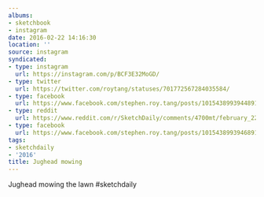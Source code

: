 ```yaml
---
albums:
- sketchbook
- instagram
date: 2016-02-22 14:16:30
location: ''
source: instagram
syndicated:
- type: instagram
  url: https://instagram.com/p/BCF3E32MoGD/
- type: twitter
  url: https://twitter.com/roytang/statuses/701772567284035584/
- type: facebook
  url: https://www.facebook.com/stephen.roy.tang/posts/10154389939448912:0
- type: reddit
  url: https://www.reddit.com/r/SketchDaily/comments/4700mt/february_22nd_passive_aggressive_cupcakes/d099nox/
- type: facebook
  url: https://www.facebook.com/stephen.roy.tang/posts/10154389939468912
tags:
- sketchdaily
- '2016'
title: Jughead mowing
---
```


Jughead mowing the lawn #sketchdaily